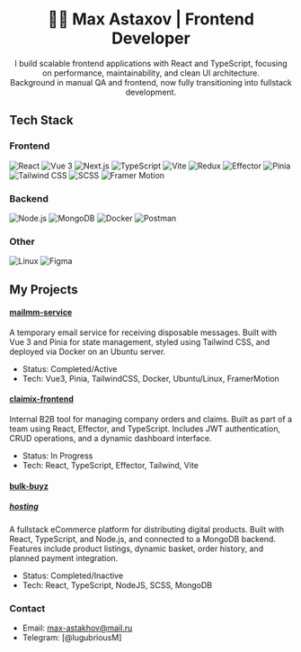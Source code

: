 <h1 align="center">👨‍💻 Max Astaxov | Frontend Developer</h1>

<p align="center">
  I build scalable frontend applications with React and TypeScript, focusing on performance, maintainability, and clean UI architecture.<br>
  Background in manual QA and frontend, now fully transitioning into fullstack development.
</p>

## Tech Stack

### Frontend
![React](https://img.shields.io/badge/React-20232A?style=for-the-badge&logo=react)
![Vue 3](https://img.shields.io/badge/Vue.js_3-4FC08D?style=for-the-badge&logo=vue.js&logoColor=white)
![Next.js](https://img.shields.io/badge/Next.js-000000?style=for-the-badge&logo=nextdotjs&logoColor=white)
![TypeScript](https://img.shields.io/badge/TypeScript-007ACC?style=for-the-badge&logo=typescript)
![Vite](https://img.shields.io/badge/Vite-646CFF?style=for-the-badge&logo=vite&logoColor=white)
![Redux](https://img.shields.io/badge/Redux-764ABC?style=for-the-badge&logo=redux&logoColor=white)
![Effector](https://img.shields.io/badge/Effector-5F5FFF?style=for-the-badge)
![Pinia](https://img.shields.io/badge/Pinia-FFD43B?style=for-the-badge&logo=pinia&logoColor=black)
![Tailwind CSS](https://img.shields.io/badge/Tailwind_CSS-06B6D4?style=for-the-badge&logo=tailwindcss&logoColor=white)
![SCSS](https://img.shields.io/badge/SCSS-hotpink?style=for-the-badge&logo=sass&logoColor=white)
![Framer Motion](https://img.shields.io/badge/Framer--Motion-ea4fff?style=for-the-badge&logo=framer&logoColor=black)

### Backend
![Node.js](https://img.shields.io/badge/Node.js-339933?style=for-the-badge&logo=nodedotjs&logoColor=white)
![MongoDB](https://img.shields.io/badge/MongoDB-4EA94B?style=for-the-badge&logo=mongodb&logoColor=white)
![Docker](https://img.shields.io/badge/Docker-2496ED?style=for-the-badge&logo=docker&logoColor=white)
![Postman](https://img.shields.io/badge/Postman-FF6C37?style=for-the-badge&logo=postman&logoColor=white)

### Other
![Linux](https://img.shields.io/badge/Linux-FCC624?style=for-the-badge&logo=linux&logoColor=black)
![Figma](https://img.shields.io/badge/Figma-F24E1E?style=for-the-badge&logo=figma&logoColor=white)


## My Projects

#### [mailmm-service](https://github.com/s1wos/skorleep)
A temporary email service for receiving disposable messages. Built with Vue 3 and Pinia for state management, styled using Tailwind CSS, and deployed via Docker on an Ubuntu server.

- Status: Completed/Active
- Tech: Vue3, Pinia, TailwindCSS, Docker, Ubuntu/Linux, FramerMotion

#### [claimix-frontend](https://github.com/epikhinvanya/claimix-frontend-ts)
Internal B2B tool for managing company orders and claims. Built as part of a team using React, Effector, and TypeScript. Includes JWT authentication, CRUD operations, and a dynamic dashboard interface.
- Status: In Progress
- Tech: React, TypeScript, Effector, Tailwind, Vite

#### [bulk-buyz](https://github.com/MaxGrateman/bulk-buyz)
##### [hosting](http://bulkbuyz.ru/)
A fullstack eCommerce platform for distributing digital products. Built with React, TypeScript, and Node.js, and connected to a MongoDB backend. Features include product listings, dynamic basket, order history, and planned payment integration.
- Status: Completed/Inactive
- Tech: React, TypeScript, NodeJS, SCSS, MongoDB

### Contact
- Email: max-astakhov@mail.ru
- Telegram: [@lugubriousM]
